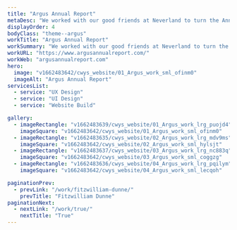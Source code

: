 ```yaml
---
title: "Argus Annual Report"
metaDesc: "We worked with our good friends at Neverland to turn the Annual Argus printed report into an immersive online experience."
displayOrder: 4
bodyClass: "theme--argus"
workTitle: "Argus Annual Report"
workSummary: "We worked with our good friends at Neverland to turn the Annual Argus printed report into an immersive online experience."
workURL: "https://www.argusannualreport.com/"
workWeb: "argusannualreport.com"
hero:
  image: "v1662483642/cwys_website/01_Argus_work_sml_ofinm0"
  imageAlt: "Argus Annual Report"
servicesList:
  - service: "UX Design"
  - service: "UI Design"
  - service: "Website Build"

gallery:
  - imageRectangle: "v1662483639/cwys_website/01_Argus_work_lrg_puojd4"
    imageSquare: "v1662483642/cwys_website/01_Argus_work_sml_ofinm0"
  - imageRectangle: "v1662483635/cwys_website/02_Argus_work_lrg_mdv9ms"
    imageSquare: "v1662483642/cwys_website/02_Argus_work_sml_hylsjt"
  - imageRectangle: "v1662483637/cwys_website/03_Argus_work_lrg_nc883q"
    imageSquare: "v1662483642/cwys_website/03_Argus_work_sml_coggzg"
  - imageRectangle: "v1662483636/cwys_website/04_Argus_work_lrg_pqilym"
    imageSquare: "v1662483642/cwys_website/04_Argus_work_sml_lecqoh"

paginationPrev:
  - prevLink: "/work/fitzwilliam-dunne/"
    prevTitle: "Fitzwilliam Dunne"
paginationNext:
  - nextLink: "/work/true/"
    nextTitle: "True"
---
```

